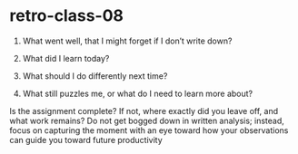 # retro-class-08

1. What went well, that I might forget if I don’t write down?

2. What did I learn today?

3. What should I do differently next time?

4. What still puzzles me, or what do I need to learn more about?

Is the assignment complete? If not, where exactly did you leave off, and what work remains?
Do not get bogged down in written analysis; instead, focus on capturing the moment with an eye toward how your observations can guide you toward future productivity
